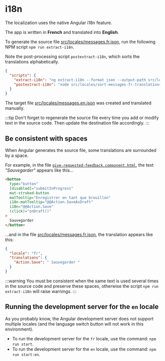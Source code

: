 # i18n

The localization uses the native Angular i18n feature.

The app is written in **French** and translated into **English**.

To generate the source file [src/locales/messages.fr.json](https://github.com/Zenika/feedzback/blob/main/client/src/locales/messages.fr.json), run the following NPM script `npm run extract-i18n`.

Note the post-processing script `postextract-i18n`, which sorts the translations alphabetically.

```json
{
  "scripts": {
    "extract-i18n": "ng extract-i18n --format json --output-path src/locales/ --out-file messages.fr.json",
    "postextract-i18n": "node src/locales/sort-messages-fr-translations.js"
  }
}
```

The target file [src/locales/messages.en.json](https://github.com/Zenika/feedzback/blob/main/client/src/locales/messages.en.json) was created and translated manually.

:::tip
Don't forget to regenerate the source file every time you add or modify text in the source code.
Then update the destination file accordingly.
:::

## Be consistent with spaces

When Angular generates the source file, some translations are surrounded by a space.

For example, in the file [`give-requested-feedback.component.html`](https://github.com/Zenika/feedzback/blob/feature/angular-18/client/src/app/give-feedback/give-requested-feedback/give-requested-feedback.component.html), the text _"Sauvegarder"_ appears like this...

```html
<button
  type="button"
  [disabled]="submitInProgress"
  mat-stroked-button
  matTooltip="Enregistrer en tant que brouillon"
  i18n-matTooltip="@@Action.SaveAsDraft"
  i18n="@@Action.Save"
  (click)="onDraft()"
>
  Sauvegarder
</button>
```

...and in the file [src/locales/messages.fr.json](https://github.com/Zenika/feedzback/blob/main/client/src/locales/messages.fr.json), the translation appears like this:

```json
{
  "locale": "fr",
  "translations": {
    "Action.Save": " Sauvegarder "
  }
}
```

:::warning
You must be consistent when the same text is used several times in the source code and preserve these spaces, otherwise the script `npm run extract-i18n` will raise warnings.
:::

## Running the development server for the `en` locale

As you probably know, the Angular development server does not support multiple locales
(and the language switch button will not work in this environment).

- To run the development server for the `fr` locale, use the command: `npm run start`.
- To run the development server for the `en` locale, use the command: `npm run start:en`.
